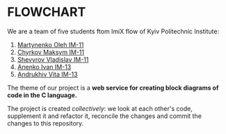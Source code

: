 # FLOWCHART <br>
We are a team of five students ftom ImiX flow of Kyiv Politechnic Institute: <br>

1. [Martynenko Oleh IM-11](https://github.com/olegoofy)<br>
2. [Chyrkov Maksym IM-11](https://github.com/chyrkovmaksym)<br>
3. [Shevyrov Vladislav IM-11](https://github.com/AidXylelele)<br>
4. [Anenko Ivan IM-13](https://github.com/LikerFeed)<br>
5. [Andrukhiv Vita IM-13](https://github.com/vita133)

The theme of our project is a <b>web service for creating block diagrams of code in the C language.</b>

The project is created <i>collectively</i>: we look at each other's code, supplement it and refactor it, reconcile the changes and commit the changes to this repository.
